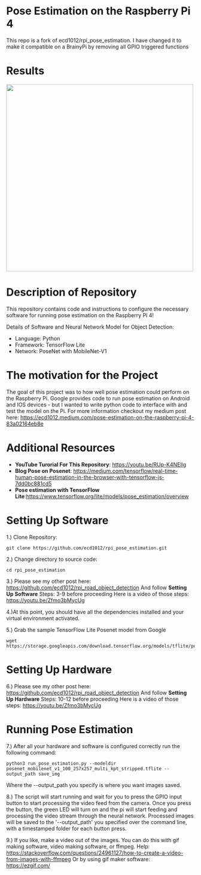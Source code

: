# **Pose Estimation on the Raspberry Pi 4**

This repo is a fork of ecd1012/rpi_pose_estimation. I have changed it to make it compatible on a BrainyPi by removing all GPIO triggered functions

Results
=======
<img src="images/pose.gif" width="500" height="500">

Description of Repository
=========================
This repository contains code and instructions to configure the necessary software for running pose estimation on the Raspberry Pi 4!

Details of Software and Neural Network Model for Object Detection:
* Language: Python
* Framework: TensorFlow Lite
* Network: PoseNet with MobileNet-V1


The motivation for the Project
========================
The goal of this project was to how well pose estimation could perform on the Raspberry Pi.
Google provides code to run pose estimation on Android and IOS devices - but I wanted to write
python code to interface with and test the model on the Pi.
For more information checkout my medium post here: https://ecd1012.medium.com/pose-estimation-on-the-raspberry-pi-4-83a02164eb8e

Additional Resources
===================
* **YouTube Turorial For This Repository**: https://youtu.be/RUp-K4NEllg
* **Blog Pose on Posenet**: https://medium.com/tensorflow/real-time-human-pose-estimation-in-the-browser-with-tensorflow-js-7dd0bc881cd5
* **Pose estimation with TensorFlow Lite**:https://www.tensorflow.org/lite/models/pose_estimation/overview

Setting Up Software
====================
1.) Clone Repository:
```
git clone https://github.com/ecd1012/rpi_pose_estimation.git
````
2.) Change directory to source code:
```
cd rpi_pose_estimation
```
3.) Please see my other post here: https://github.com/ecd1012/rpi_road_object_detection
And follow **Setting Up Software** Steps: 3-9 before proceeding
Here is a video of those steps: https://youtu.be/Zfmo3bMycUg

4.)At this point, you should have all the dependencies installed and your virtual environment activated.

5.) Grab the sample TensorFlow Lite Posenet model from Google
```
wget https://storage.googleapis.com/download.tensorflow.org/models/tflite/posenet_mobilenet_v1_100_257x257_multi_kpt_stripped.tflite
```

Setting Up Hardware
===================
6.) Please see my other post here: https://github.com/ecd1012/rpi_road_object_detection
And follow **Setting Up Hardware** Steps: 10-12 before proceeding
Here is a video of those steps: https://youtu.be/Zfmo3bMycUg

Running Pose Estimation
=================
7.) After all your hardware and software is configured correctly run the following command:
```
python3 run_pose_estimation.py --modeldir posenet_mobilenet_v1_100_257x257_multi_kpt_stripped.tflite --output_path save_img
```
Where the --output_path you specify is where you want images saved.

8.) The script will start running and wait for you to press the GPIO input button to start processing the video feed from the camera. 
Once you press the button, the green LED will turn on and the pi will start feeding and processing the video stream through the neural network.
Processed images will be saved to the '--output_path' you specified over the command line, with a timestamped folder for each button press.

9.) If you like, make a video out of the images.
You can do this with gif making software, video making software, or ffmpeg.
Help: https://stackoverflow.com/questions/24961127/how-to-create-a-video-from-images-with-ffmpeg
Or by using gif maker software: https://ezgif.com/


